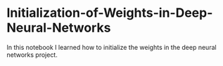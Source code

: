 # Initialization-of-Weights-in-Deep-Neural-Networks
In this notebook I learned how to initialize the weights in the deep neural networks project.
